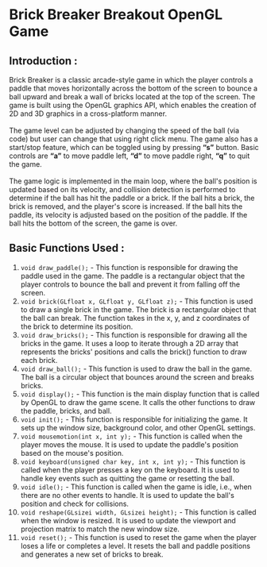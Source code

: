 # Brick Breaker Breakout OpenGL Game

## Introduction :<br>
Brick Breaker is a classic arcade-style game in which the player controls a paddle that moves horizontally across the bottom of the screen to bounce a ball upward and break a wall of bricks located at the top of the screen. The game is built using the OpenGL graphics API, which enables the creation of 2D and 3D graphics in a cross-platform manner.<br><br>
The game level can be adjusted by changing the speed of the ball (via code) but user can change that using right click menu. The game also has a start/stop feature, which can be toggled using by pressing <b>“s”</b> button. Basic controls are <b>“a”</b> to move paddle left, <b>“d”</b> to move paddle right, <b>“q”</b> to quit the game.<br><br>
The game logic is implemented in the main loop, where the ball's position is updated based on its velocity, and collision detection is performed to determine if the ball has hit the paddle or a brick. If the ball hits a brick, the brick is removed, and the player's score is increased. If the ball hits the paddle, its velocity is adjusted based on the position of the paddle. If the ball hits the bottom of the screen, the game is over.<br>

## Basic Functions Used :<br>
1. `void draw_paddle();` - This function is responsible for drawing the paddle used in the game. The paddle is a rectangular object that the player controls to bounce the ball and prevent it from falling off the screen.<br>
2. `void brick(GLfloat x, GLfloat y, GLfloat z);` - This function is used to draw a single brick in the game. The brick is a rectangular object that the ball can break. The function takes in the x, y, and z coordinates of the brick to determine its position.<br>
3. `void draw_bricks();` - This function is responsible for drawing all the bricks in the game. It uses a loop to iterate through a 2D array that represents the bricks' positions and calls the brick() function to draw each brick.<br>
4. `void draw_ball();` - This function is used to draw the ball in the game. The ball is a circular object that bounces around the screen and breaks bricks.<br>
5. `void display();` - This function is the main display function that is called by OpenGL to draw the game scene. It calls the other functions to draw the paddle, bricks, and ball.<br>
6. `void init();` - This function is responsible for initializing the game. It sets up the window size, background color, and other OpenGL settings.<br>
7. `void mousemotion(int x, int y);` - This function is called when the player moves the mouse. It is used to update the paddle's position based on the mouse's position.<br>
8. `void keyboard(unsigned char key, int x, int y);` - This function is called when the player presses a key on the keyboard. It is used to handle key events such as quitting the game or resetting the ball.<br>
9. `void idle();` - This function is called when the game is idle, i.e., when there are no other events to handle. It is used to update the ball's position and check for collisions.<br>
10. `void reshape(GLsizei width, GLsizei height);` - This function is called when the window is resized. It is used to update the viewport and projection matrix to match the new window size.<br>
11. `void reset();` - This function is used to reset the game when the player loses a life or completes a level. It resets the ball and paddle positions and generates a new set of bricks to break.<br>
